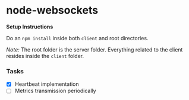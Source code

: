 # node-websockets

**Setup Instructions**

Do an `npm install` inside both `client` and root directories.

_Note:_ The root folder is the server folder. Everything related to the client resides inside the `client` folder.

### Tasks

- [x] Heartbeat implementation
- [ ] Metrics transmission periodically
